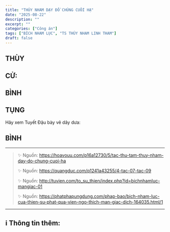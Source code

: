 ```yaml
---
title: "THÚY NHAM DẠY ĐỒ CHÚNG CUỐI HẠ"
date: "2025-08-22"
description: ""
excerpt: ""
categories: ["Công án"]
tags: ["BÍCH NHAM LỤC", "TS THÚY NHAM LINH THAM"]
draft: false
---
```


## THÙY

> 

## CỬ:

> 

## BÌNH



## TỤNG

Hãy xem Tuyết Đậu bày vẽ dây dưa:

> 

## BÌNH



***

> ✨ Nguồn:  https://hoavouu.com/p16a12730/5/tac-thu-tam-thuy-nham-day-do-chung-cuoi-ha
>
> ✨ Nguồn:  https://quangduc.com/p1241a43255/4-tac-07-tac-09
>
> ✨ Nguồn:  http://tuvien.com/to_su_thien/index.php?id=bichnhamluc-mangiac-01
>
> ✨ Nguồn:  https://phatphapungdung.com/phap-bao/bich-nham-luc-cua-thien-su-phat-qua-vien-ngo-thich-man-giac-dich-164035.html/1

***

## ℹ️ Thông tin thêm:

[^1]: ⭐️  <a href="https://blog.phapthihoi.org/gt-member/ts-thuy-nham-linh-tham/" target="_blank">TS THÚY NHAM LINH THAM</a>



